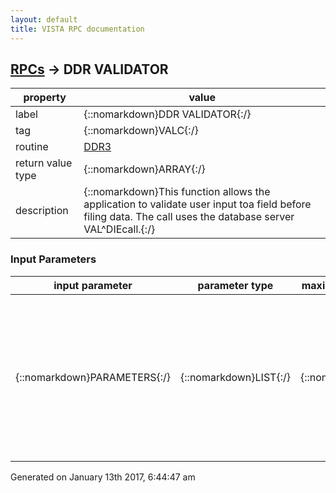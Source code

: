 ```yaml
---
layout: default
title: VISTA RPC documentation
---
```




## [RPCs](TableOfContent.md) &#8594; DDR VALIDATOR 

 property | value 
--- | --- 
 label | {::nomarkdown}DDR VALIDATOR{:/}
 tag | {::nomarkdown}VALC{:/}
 routine | [DDR3](http://code.osehra.org/dox/Routine_DDR3_source.html)
 return value type | {::nomarkdown}ARRAY{:/}
 description | {::nomarkdown}This function allows the application to validate user input toa field before filing data. The call uses the database server VAL^DIEcall.{:/}

### Input Parameters

| input parameter | parameter type | maximum data length | required | description | 
| --- | --- | --- | --- | --- | 
| {::nomarkdown}PARAMETERS{:/} | {::nomarkdown}LIST{:/} | {::nomarkdown}512{:/} | {::nomarkdown}true{:/} | {::nomarkdown}This array contains the following parameters necessary to call VAL^DIE:    - \FILE\  - file number    - \IENS\  - internal entry numbers    - \VALUE\ - user input value    - \VALUE\ - user input value{:/} | 




 Generated on January 13th 2017, 6:44:47 am